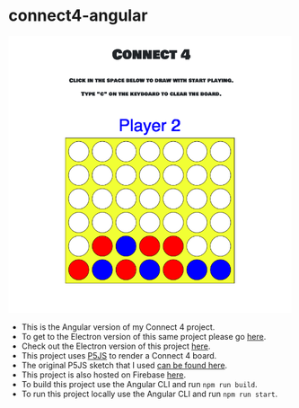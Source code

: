 # connect4-angular

![connect4](connect4.png)

- This is the Angular version of my Connect 4 project.
- To get to the Electron version of this same project please go [here](https://github.com/andrewevans0102/connect4-angular).
- Check out the Electron version of this project [here](https://connect4-angular.firebaseapp.com).
- This project uses [P5JS](https://p5js.org/) to render a Connect 4 board.
- The original P5JS sketch that I used [can be found here](https://www.openprocessing.org/sketch/153535/).
- This project is also hosted on Firebase [here](https://connect4-angular.firebaseapp.com/).
- To build this project use the Angular CLI and run `npm run build`.
- To run this project locally use the Angular CLI and run `npm run start`.
